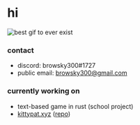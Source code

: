 # hi
![best gif to ever exist](https://media.tenor.com/images/23928a838e456b706c291d343a554f32/tenor.gif)

### contact
- discord: browsky300#1727
- public email: browsky300@gmail.com

### currently working on
- text-based game in rust (school project)
- [kittypat.xyz](https://kittypat.xyz) \([repo](https://github.com/browsky300/KittyPat)\)
